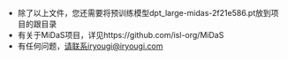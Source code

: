 - 除了以上文件，您还需要将预训练模型dpt_large-midas-2f21e586.pt放到项目的跟目录
- 有关于MiDaS项目，详见https://github.com/isl-org/MiDaS
- 有任何问题，请联系iryougi@iryougi.com
